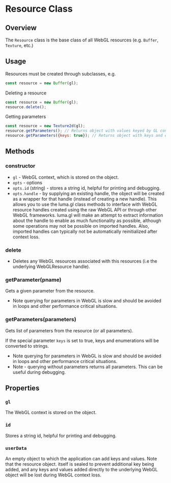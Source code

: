 # Resource Class

## Overview

The `Resource` class is the base class of all WebGL resources (e.g. `Buffer`, `Texture`, etc.)

## Usage

Resources must be created through subclasses, e.g.
```js
const resource = new Buffer(gl);
```

Deleting a resource
```js
const resource = new Buffer(gl);
resource.delete();
```

Getting parameters
```js
const resource = new Texture2d(gl);
resource.getParameters(); // Returns object with values keyed by GL constants.
resource.getParameters({keys: true}); // Returns object with keys and enum values converted to strings.
```

## Methods

### constructor

* `gl` - WebGL context, which is stored on the object.
* `opts` - options
* `opts.id` (string) - stores a string id, helpful for printing and debugging.
* `opts.handle` - by supplying an existing handle, the object will be created
  as a wrapper for that handle (instead of creating a new handle). This
  allows you to use the luma.gl class methods to interface with WebGL resource
  handles created using the raw WebGL API or through other WebGL frameworks.
  luma.gl will make an attempt to extract information about the handle to
  enable as much functionality as possible, although some operations may
  not be possible on imported handles. Also, imported handles can
  typically not be automatically reinitialized after context loss.

### delete

* Deletes any WebGL resources associated with this resources (i.e the underlying WebGLResource handle).

### getParameter(pname)

Gets a given parameter from the resource.

* Note querying for parameters in WebGL is slow and should be avoided in loops and other performance critical situations.

### getParameters(parameters)

Gets list of parameters from the resource (or all parameters).

If the special parameter `keys` is set to true, keys and enumerations will be converted to strings.

* Note querying for parameters in WebGL is slow and should be avoided in loops and other performance critical situations.
* Note - querying without parameters returns all parameters. This can be useful during debugging.


## Properties

### `gl`

The WebGL context is stored on the object.

### `id`

Stores a string id, helpful for printing and debugging.

### `userData`

An empty object to which the application can add keys and values. Note that
the resource object. itself is sealed to prevent additional key being added,
and any keys and values added directly to the underlying WebGL object will
be lost during WebGL context loss.
